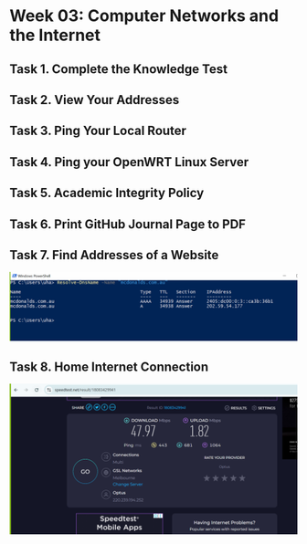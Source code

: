 # Week 03: Computer Networks and the Internet

## Task 1. Complete the Knowledge Test

## Task 2. View Your Addresses 

## Task 3. Ping Your Local Router

## Task 4. Ping your OpenWRT Linux Server 

## Task 5. Academic Integrity Policy

## Task 6. Print GitHub Journal Page to PDF

## Task 7. Find Addresses of a Website

![DNS Resolving](./images/week3task7-dns.PNG)

## Task 8. Home Internet Connection

![Speedtest](./images/week3task8-speedtest.PNG)
